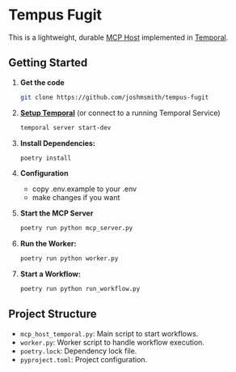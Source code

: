 # Tempus Fugit

This is a lightweight, durable [MCP Host](https://modelcontextprotocol.io/introduction#general-architecture) implemented in [Temporal](https://temporal.io/).

## Getting Started
1. **Get the code**
    ```bash
    git clone https://github.com/joshmsmith/tempus-fugit
    ```
2. **[Setup Temporal](https://learn.temporal.io/getting_started/)**
    (or connect to a running Temporal Service)
    ```bash
    temporal server start-dev
    ```

3. **Install Dependencies:**
   ```bash
   poetry install
   ```

4. **Configuration**
    - copy .env.example to your .env
    - make changes if you want

5. **Start the MCP Server**
    ```bash
    poetry run python mcp_server.py
    ```
5. **Run the Worker:**
   ```bash
   poetry run python worker.py
   ```

6. **Start a Workflow:**
   ```bash
   poetry run python run_workflow.py
   ```

## Project Structure

- `mcp_host_temporal.py`: Main script to start workflows.
- `worker.py`: Worker script to handle workflow execution.
- `poetry.lock`: Dependency lock file.
- `pyproject.toml`: Project configuration.

